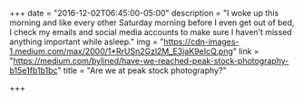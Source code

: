 +++
date = "2016-12-02T06:45:00-05:00"
description = "I woke up this morning and like every other Saturday morning before I even get out of bed, I check my emails and social media accounts to make sure I haven’t missed anything important while asleep."
img = "https://cdn-images-1.medium.com/max/2000/1*RrUSn2Gzl2M_E3jaK9eIcQ.png"
link = "https://medium.com/bylined/have-we-reached-peak-stock-photography-b15e1fb1b1bc"
title = "Are we at peak stock photography?"

+++
